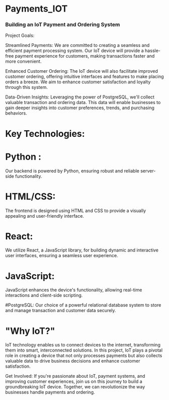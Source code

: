 # Payments_IOT
### Building an IoT Payment and Ordering System

Project Goals:

Streamlined Payments: We are committed to creating a seamless and efficient payment processing system. Our IoT device will provide a hassle-free payment experience for customers, making transactions faster and more convenient.

Enhanced Customer Ordering: The IoT device will also facilitate improved customer ordering, offering intuitive interfaces and features to make placing orders a breeze. We aim to enhance customer satisfaction and loyalty through this system.

Data-Driven Insights: Leveraging the power of PostgreSQL, we'll collect valuable transaction and ordering data. This data will enable businesses to gain deeper insights into customer preferences, trends, and purchasing behaviors.

# Key Technologies:

# Python : 
Our backend is powered by Python, ensuring robust and reliable server-side functionality.

# HTML/CSS: 
The frontend is designed using HTML and CSS to provide a visually appealing and user-friendly interface.

# React: 
We utilize React, a JavaScript library, for building dynamic and interactive user interfaces, ensuring a seamless user experience.

# JavaScript: 
JavaScript enhances the device's functionality, allowing real-time interactions and client-side scripting.

#PostgreSQL: 
Our choice of a powerful relational database system to store and manage transaction and customer data securely.

# "Why IoT?"
IoT technology enables us to connect devices to the internet, transforming them into smart, interconnected solutions. In this project, IoT plays a pivotal role in creating a device that not only processes payments but also collects valuable data to drive business decisions and enhance customer satisfaction.


Get Involved:
If you're passionate about IoT, payment systems, and improving customer experiences, join us on this journey to build a groundbreaking IoT device. Together, we can revolutionize the way businesses handle payments and ordering.

